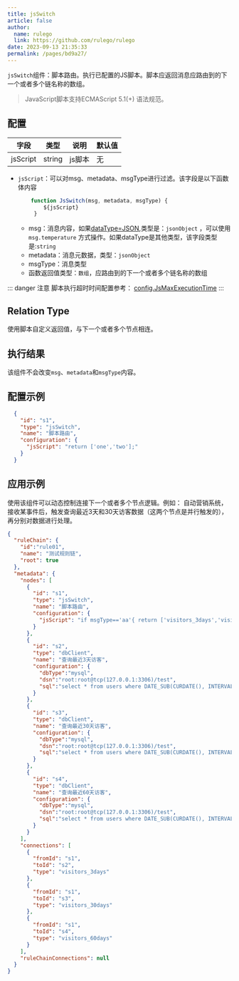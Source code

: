 ```yaml
---
title: jsSwitch
article: false
author: 
  name: rulego
  link: https://github.com/rulego/rulego
date: 2023-09-13 21:35:33
permalink: /pages/bd9a27/
---
```


`jsSwitch`组件：脚本路由。执行已配置的JS脚本。脚本应返回消息应路由到的下一个或者多个链名称的数组。

> JavaScript脚本支持ECMAScript 5.1(+) 语法规范。

## 配置

| 字段 | 类型     | 说明   | 默认值 |
|----|--------|------|--------|
| jsScript   | string | js脚本 | 无|

- `jsScript`：可以对msg、metadata、msgType进行过滤。该字段是以下函数体内容

  ```javascript
      function JsSwitch(msg, metadata, msgType) { 
          ${jsScript} 
       }
  ```
  - msg：消息内容，如果[dataType=JSON](/pages/8ee82f/),类型是：`jsonObject` ，可以使用`msg.temperature` 方式操作。如果dataType是其他类型，该字段类型是:`string`
  - metadata：消息元数据，类型：`jsonObject`
  - msgType：消息类型
  - 函数返回值类型：`数组`，应路由到的下一个或者多个链名称的数组

::: danger 注意
脚本执行超时时间配置参考： [config.JsMaxExecutionTime](/pages/d59341/#JsMaxExecutionTime)
:::

## Relation Type

使用脚本自定义返回值，与下一个或者多个节点相连。

## 执行结果

该组件不会改变`msg`、`metadata`和`msgType`内容。

## 配置示例

```json
  {
    "id": "s1",
    "type": "jsSwitch",
    "name": "脚本路由",
    "configuration": {
      "jsScript": "return ['one','two'];"
    }
  }
```

## 应用示例
使用该组件可以动态控制连接下一个或者多个节点逻辑。例如： 自动营销系统，接收某事件后，触发查询最近3天和30天访客数据（这两个节点是并行触发的），再分别对数据进行处理。

```json
{
  "ruleChain": {
    "id":"rule01",
    "name": "测试规则链",
    "root": true
  },
  "metadata": {
    "nodes": [
      {
        "id": "s1",
        "type": "jsSwitch",
        "name": "脚本路由",
        "configuration": {
          "jsScript": "if msgType=='aa'{ return ['visitors_3days','visitors_30days'];}else {return ['visitors_3days','visitors_30days','visitors_60days'];}"
        }
      },
      {
        "id": "s2",
        "type": "dbClient",
        "name": "查询最近3天访客",
        "configuration": {
          "dbType":"mysql",
          "dsn":"root:root@tcp(127.0.0.1:3306)/test",
          "sql":"select * from users where DATE_SUB(CURDATE(), INTERVAL 3 DAY)<=visitor_time"
        }
      },
      {
        "id": "s3",
        "type": "dbClient",
        "name": "查询最近30天访客",
        "configuration": {
          "dbType":"mysql",
          "dsn":"root:root@tcp(127.0.0.1:3306)/test",
          "sql":"select * from users where DATE_SUB(CURDATE(), INTERVAL 30 DAY)<=visitor_time"
        }
      },
      {
        "id": "s4",
        "type": "dbClient",
        "name": "查询最近60天访客",
        "configuration": {
          "dbType":"mysql",
          "dsn":"root:root@tcp(127.0.0.1:3306)/test",
          "sql":"select * from users where DATE_SUB(CURDATE(), INTERVAL 60 DAY)<=visitor_time"
        }
      }
    ],
    "connections": [
      {
        "fromId": "s1",
        "toId": "s2",
        "type": "visitors_3days"
      },
      {
        "fromId": "s1",
        "toId": "s3",
        "type": "visitors_30days"
      },
      {
        "fromId": "s1",
        "toId": "s4",
        "type": "visitors_60days"
      }
    ],
    "ruleChainConnections": null
  }
}
```